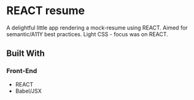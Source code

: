 # REACT resume

A delightful little app rendering a mock-resume using REACT. Aimed for semantic/A11Y best practices. Light CSS - focus was on REACT.

## Built With

### Front-End
* REACT
* Babel/JSX

